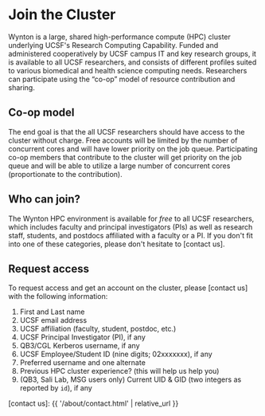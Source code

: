 # Join the Cluster

Wynton is a large, shared high-performance compute (HPC) cluster underlying UCSF's Research Computing Capability. Funded and administered cooperatively by UCSF campus IT and key research groups, it is available to all UCSF researchers, and consists of different profiles suited to various biomedical and health science computing needs. Researchers can participate using the “co-op” model of resource contribution and sharing.


## Co-op model

The end goal is that the all UCSF researchers should have access to the cluster without charge.  Free accounts will be limited by the number of concurrent cores and will have lower priority on the job queue.  Participating co-op members that contribute to the cluster will get priority on the job queue and will be able to utilize a large number of concurrent cores (proportionate to the contribution).


## Who can join?

The Wynton HPC environment is available for _free_ to all UCSF researchers, which includes faculty and principal investigators (PIs) as well as research staff, students, and postdocs affiliated with a faculty or a PI.  If you don't fit into one of these categories, please don't hesitate to [contact us].


## Request access

To request access and get an account on the cluster, please [contact us] with the following information:

1. First and Last name
2. UCSF email address
3. UCSF affiliation (faculty, student, postdoc, etc.)
4. UCSF Principal Investigator (PI), if any
5. QB3/CGL Kerberos username, if any
6. UCSF Employee/Student ID (nine digits; 02xxxxxxx), if any
7. Preferred username and one alternate
8. Previous HPC cluster experience? (this will help us help you)
9. (QB3, Sali Lab, MSG users only) Current UID & GID (two integers as reported by `id`), if any

[contact us]: {{ '/about/contact.html' | relative_url }}
